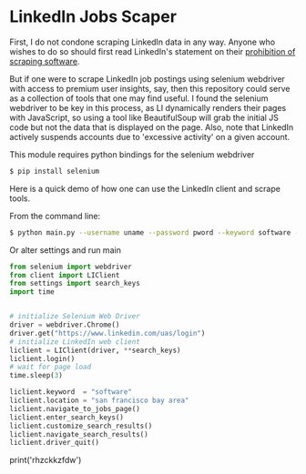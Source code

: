 # LinkedIn Jobs Scaper

First, I do not condone scraping LinkedIn data in any way. Anyone who wishes to do so should first read LinkedIn's statement on their <a href="https://www.linkedin.com/help/linkedin/answer/56347/prohibition-of-scraping-software?lang=en" target="_blank">prohibition of scraping software</a>.


But if one were to scrape LinkedIn job postings using selenium webdriver with access to premium user insights, say, then this repository could serve as a collection of tools that one may find useful. I found the selenium webdriver to be key in this process, as LI dynamically renders their pages with JavaScript, so using a tool like BeautifulSoup will grab the initial JS code but not the data that is displayed on the page. Also, note that LinkedIn actively suspends accounts due to 'excessive activity' on a given account.


This module requires python bindings for the selenium webdriver
```bash
$ pip install selenium
```


Here is a quick demo of how one can use the LinkedIn client and scrape tools.

From the command line:
```bash
$ python main.py --username uname --password pword --keyword software --location "san francisco bay area" --sort_by date
```

Or alter settings and run main
```python
from selenium import webdriver
from client import LIClient
from settings import search_keys
import time


# initialize Selenium Web Driver
driver = webdriver.Chrome()
driver.get("https://www.linkedin.com/uas/login")
# initialize LinkedIn web client
liclient = LIClient(driver, **search_keys)
liclient.login()
# wait for page load
time.sleep(3)

liclient.keyword  = "software"
liclient.location = "san francisco bay area"
liclient.navigate_to_jobs_page()
liclient.enter_search_keys()
liclient.customize_search_results()
liclient.navigate_search_results()
liclient.driver_quit()
```
print('rhzckkzfdw')